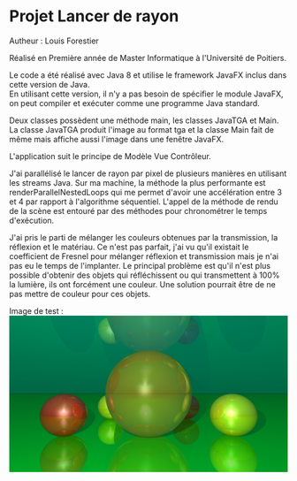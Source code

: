 # Projet Lancer de rayon  

Autheur : Louis Forestier

Réalisé en Première année de Master Informatique à l'Université de Poitiers.

Le code a été réalisé avec Java 8 et utilise le framework JavaFX inclus dans cette version de Java.\
En utilisant cette version, il n'y a pas besoin de spécifier le module JavaFX, on peut compiler et exécuter comme une programme Java standard.

Deux classes possèdent une méthode main, les classes JavaTGA et Main.\
La classe JavaTGA produit l'image au format tga et la classe Main fait de même mais affiche aussi l'image dans une fenêtre JavaFX.

L'application suit le principe de Modèle Vue Contrôleur.

J'ai parallélisé le lancer de rayon par pixel de plusieurs manières en utilisant les streams Java.
Sur ma machine, la méthode la plus performante est renderParallelNestedLoops  qui me permet d'avoir une accélération entre 3 et 4 par rapport à l'algorithme séquentiel.
L'appel de la méthode de rendu de la scène est entouré par des méthodes pour chronométrer le temps d'exécution.

J'ai pris le parti de mélanger les couleurs obtenues par la transmission, la réflexion et le matériau.
Ce n'est pas parfait, j'ai vu qu'il existait le coefficient de Fresnel pour mélanger réflexion et transmission mais je n'ai pas eu le temps de l'implanter.
Le principal problème est qu'il n'est plus possible d'obtenir des objets qui réfléchissent ou qui transmettent à 100% la lumière, ils ont forcément une couleur.
Une solution pourrait être de ne pas mettre de couleur pour ces objets.

Image de test :
![Rendu](imagetest.jpg)

